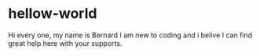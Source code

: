 # hellow-world
Hi every one, my name is Bernard I am new to coding and i belive I can find great help here with your supports.
